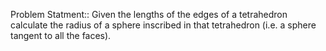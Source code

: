 
Problem Statment::
Given the lengths of the edges of a tetrahedron calculate the radius of a sphere inscribed in that tetrahedron (i.e. a sphere tangent to all the faces).
